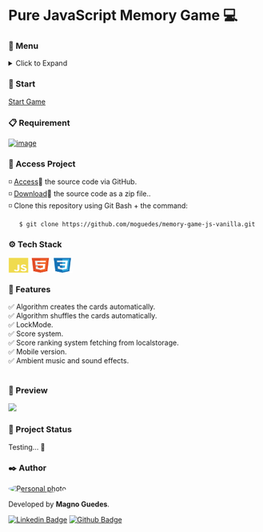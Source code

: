 # Pure JavaScript Memory Game 💻

### 🎯 Menu

<details>
<summary>Click to Expand</summary>
◽ <a href="#start">Start</a> <br>
◽ <a href="#requirement">Requirement</a> <br>
◽ <a href="#access-project">Access Project</a> <br>
◽ <a href="#techstack">Tech Stack</a> <br>
◽ <a href="#features">Features</a> <br>
◽ <a href="#preview">Preview</a> <br>
◽ <a href="#status">Project Status</a> <br>
◽ <a href="#author">Author</a> <br>
</details>

<h3 id="start">🚀 Start</h3>

[Start Game](https://moguedes.github.io/memory-game-js-vanilla/)

<h3 id="Requirement">📋 Requirement</h3>

[![image](https://img.shields.io/badge/Google_chrome-4285F4?style=for-the-badge&logo=Google-chrome&logoColor=white)](https://www.google.pt/intl/pt-PT/chrome/)

<h3 id="access-project">📁 Access Project</h3>

◽ <a href="https://github.com/moguedes/memory-game-js-vanilla/tree/main">Access</a>🔗 the source code via GitHub. <br>
◽ <a href="https://github.com/moguedes/memory-game-js-vanilla/archive/refs/heads/main.zip">Download</a>🔗 the source code as a zip file..<br>
◽ Clone this repository using Git Bash + the command:

       $ git clone https://github.com/moguedes/memory-game-js-vanilla.git

<h3 id="techstack">⚙️ Tech Stack</h3>

<div style="display: inline_block">
  <img align="center" alt="Magno-Js" height="30" width="40" src="https://raw.githubusercontent.com/devicons/devicon/master/icons/javascript/javascript-plain.svg">
  <img align="center" alt="Magno-HTML" height="30" width="40" src="https://raw.githubusercontent.com/devicons/devicon/master/icons/html5/html5-original.svg">
  <img align="center" alt="Magno-CSS" height="30" width="40" src="https://raw.githubusercontent.com/devicons/devicon/master/icons/css3/css3-original.svg">
</div>

<h3 id="features">📍 Features</h3>

✅ Algorithm creates the cards automatically. <br>
✅ Algorithm shuffles the cards automatically. <br>
✅ LockMode. <br>
✅ Score system. <br>
✅ Score ranking system fetching from localstorage. <br>
✅ Mobile version. <br>
✅ Ambient music and sound effects. <br><br>


<h3 id="preview">🎥 Preview</h3>

<img src="./assets/images/preview-memory-game.gif" width="600px">

<h3 id="status">📌 Project Status</h3>

Testing... 🚧

<h3 id="author">✒️ Author</h3>

<a href="https://github.com/moguedes"> <img src="https://avatars.githubusercontent.com/u/90535255?s=400&u=47357d0d50166ffbbf44c5db3990d24542f06577&v=4" alt="Personal photo" style="border-radius:50% ; width=100px;"/> </a>

Developed by **Magno Guedes**.

[![Linkedin Badge](https://img.shields.io/badge/LinkedIn-0077B5?style=for-the-badge&logo=linkedin&logoColor=white)](https://www.linkedin.com/in/magno-ot%C3%A1vio-guedes-253832236/) [![Github Badge](https://img.shields.io/badge/GitHub-100000?style=for-the-badge&logo=github&logoColor=white)](https://github.com/moguedes)
